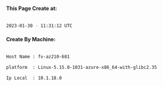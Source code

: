 
   
#### This Page Create at:

```bash

2023-01-30 - 11:31:12 UTC

```

#### Create By Machine:

```bash

Host Name : fv-az210-681

platform  : Linux-5.15.0-1031-azure-x86_64-with-glibc2.35

Ip Local  : 10.1.18.0

```

